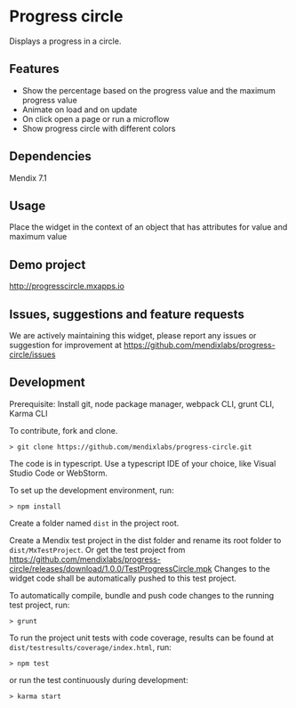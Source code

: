 # Progress circle
Displays a progress in a circle.

## Features
* Show the percentage based on the progress value and the maximum progress value
* Animate on load and on update
* On click open a page or run a microflow
* Show progress circle with different colors

## Dependencies
Mendix 7.1

## Usage
Place the widget in the context of an object that has attributes for value and maximum value

## Demo project
http://progresscircle.mxapps.io

## Issues, suggestions and feature requests
We are actively maintaining this widget, please report any issues or suggestion for improvement at https://github.com/mendixlabs/progress-circle/issues

## Development
Prerequisite: Install git, node package manager, webpack CLI, grunt CLI, Karma CLI

To contribute, fork and clone.

    > git clone https://github.com/mendixlabs/progress-circle.git

The code is in typescript. Use a typescript IDE of your choice, like Visual Studio Code or WebStorm.

To set up the development environment, run:

    > npm install

Create a folder named `dist` in the project root.

Create a Mendix test project in the dist folder and rename its root folder to `dist/MxTestProject`. Or get the test project from https://github.com/mendixlabs/progress-circle/releases/download/1.0.0/TestProgressCircle.mpk Changes to the widget code shall be automatically pushed to this test project.

To automatically compile, bundle and push code changes to the running test project, run:

    > grunt

To run the project unit tests with code coverage, results can be found at `dist/testresults/coverage/index.html`, run:

    > npm test

or run the test continuously during development:

    > karma start
